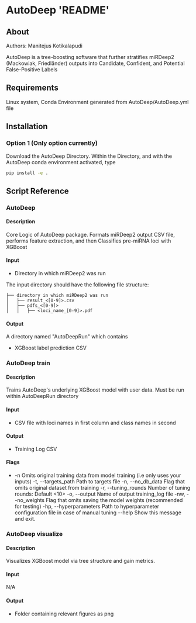 # AutoDeep 'README'
## About

Authors: Manitejus Kotikalapudi

AutoDeep is a tree-boosting software that further stratifies miRDeep2 (Mackowiak, Friedländer) outputs into Candidate, Confident, and Potential False-Positive Labels


## Requirements

Linux system, Conda Environment generated from AutoDeep/AutoDeep.yml file

## Installation

### Option 1 (Only option currently)

Download the AutoDeep Directory.
Within the Directory, and with the AutoDeep conda environment activated, type

```sh
pip install -e .
```

## Script Reference

### AutoDeep 

#### Description

Core Logic of AutoDeep package. 
Formats miRDeep2 output CSV file, performs feature extraction, and then Classifies pre-miRNA loci with XGBoost

#### Input 

* Directory in which miRDeep2 was run

The input directory should have the following file structure:

    ├── directory in which miRDeep2 was run
    │   ├── result_<[0-9]>.csv
    │   ├── pdfs_<[0-9]>
    │   │   ├── <loci_name_[0-9]>.pdf

#### Output
A directory named "AutoDeepRun" which contains
* XGBoost label prediction CSV

### AutoDeep train

#### Description

Trains AutoDeep's underlying XGBoost model with user data.
Must be run within AutoDeepRun directory

#### Input 
* CSV file with loci names in first column and class names in second

#### Output
* Training Log CSV

#### Flags
* -n Omits original training data from model training (i.e only uses your inputs)
  -t, --targets_path <str>      Path to targets file
  -n, --no_db_data              Flag that omits original dataset from training
  -r, --tuning_rounds <int>     Number of tuning rounds: Default <10>
  -o, --output <str>            Name of output training_log file
  -nw, --no_weights             Flag that omits saving the model weights
                                (recommended for testing)
  -hp, --hyperparameters <str>  Path to hyperparameter configuration file in
                                case of manual tuning
  --help                        Show this message and exit.
### AutoDeep visualize

#### Description

Visualizes XGBoost model via tree structure and gain metrics.


#### Input 
N/A

#### Output
* Folder containing relevant figures as png

